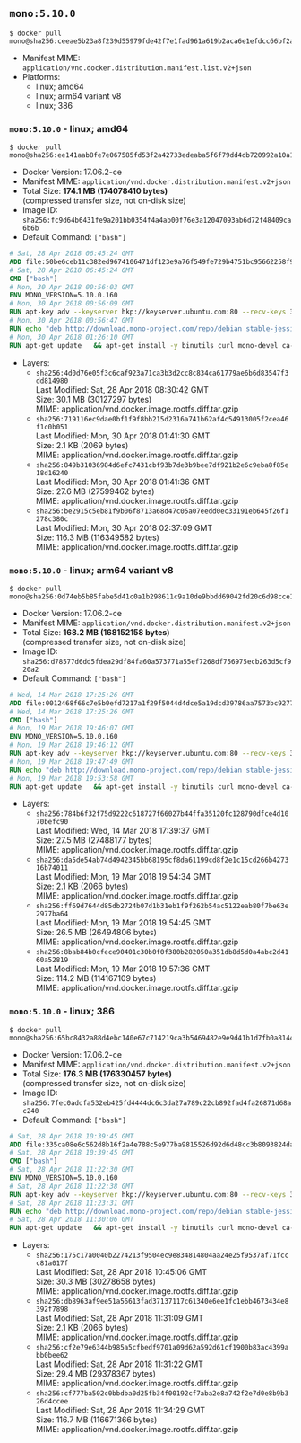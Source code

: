 ## `mono:5.10.0`

```console
$ docker pull mono@sha256:ceeae5b23a8f239d55979fde42f7e1fad961a619b2aca6e1efdcc66bf2ac587b
```

-	Manifest MIME: `application/vnd.docker.distribution.manifest.list.v2+json`
-	Platforms:
	-	linux; amd64
	-	linux; arm64 variant v8
	-	linux; 386

### `mono:5.10.0` - linux; amd64

```console
$ docker pull mono@sha256:ee141aab8fe7e067585fd53f2a42733edeaba5f6f79dd4db720992a10a13d0ff
```

-	Docker Version: 17.06.2-ce
-	Manifest MIME: `application/vnd.docker.distribution.manifest.v2+json`
-	Total Size: **174.1 MB (174078410 bytes)**  
	(compressed transfer size, not on-disk size)
-	Image ID: `sha256:fc9d64b6431fe9a201bb0354f4a4ab00f76e3a12047093ab6d72f48409ca6b6b`
-	Default Command: `["bash"]`

```dockerfile
# Sat, 28 Apr 2018 06:45:24 GMT
ADD file:50be6ceb11c382ed9674106471df123e9a76f549fe729b4751bc95662258f9e0 in / 
# Sat, 28 Apr 2018 06:45:24 GMT
CMD ["bash"]
# Mon, 30 Apr 2018 00:56:03 GMT
ENV MONO_VERSION=5.10.0.160
# Mon, 30 Apr 2018 00:56:09 GMT
RUN apt-key adv --keyserver hkp://keyserver.ubuntu.com:80 --recv-keys 3FA7E0328081BFF6A14DA29AA6A19B38D3D831EF
# Mon, 30 Apr 2018 00:56:47 GMT
RUN echo "deb http://download.mono-project.com/repo/debian stable-jessie/snapshots/$MONO_VERSION main" > /etc/apt/sources.list.d/mono-official-stable.list   && apt-get update   && apt-get install -y mono-runtime   && rm -rf /var/lib/apt/lists/* /tmp/*
# Mon, 30 Apr 2018 01:26:10 GMT
RUN apt-get update   && apt-get install -y binutils curl mono-devel ca-certificates-mono fsharp mono-vbnc nuget referenceassemblies-pcl   && rm -rf /var/lib/apt/lists/* /tmp/*
```

-	Layers:
	-	`sha256:4d0d76e05f3c6caf923a71ca3b3d2cc8c834ca61779ae6b6d83547f3dd814980`  
		Last Modified: Sat, 28 Apr 2018 08:30:42 GMT  
		Size: 30.1 MB (30127297 bytes)  
		MIME: application/vnd.docker.image.rootfs.diff.tar.gzip
	-	`sha256:719116ec9dae0bf1f9f8bb215d2316a741b62af4c54913005f2cea46f1c0b051`  
		Last Modified: Mon, 30 Apr 2018 01:41:30 GMT  
		Size: 2.1 KB (2069 bytes)  
		MIME: application/vnd.docker.image.rootfs.diff.tar.gzip
	-	`sha256:849b31036984d6efc7431cbf93b7de3b9bee7df921b2e6c9eba8f85e18d16240`  
		Last Modified: Mon, 30 Apr 2018 01:41:36 GMT  
		Size: 27.6 MB (27599462 bytes)  
		MIME: application/vnd.docker.image.rootfs.diff.tar.gzip
	-	`sha256:be2915c5eb81f9b06f8713a68d47c05a07eedd0ec33191eb645f26f1278c380c`  
		Last Modified: Mon, 30 Apr 2018 02:37:09 GMT  
		Size: 116.3 MB (116349582 bytes)  
		MIME: application/vnd.docker.image.rootfs.diff.tar.gzip

### `mono:5.10.0` - linux; arm64 variant v8

```console
$ docker pull mono@sha256:0d74eb5b85fabe5d41c0a1b298611c9a10de9bbdd69042fd20c6d98cce1c97cb
```

-	Docker Version: 17.06.2-ce
-	Manifest MIME: `application/vnd.docker.distribution.manifest.v2+json`
-	Total Size: **168.2 MB (168152158 bytes)**  
	(compressed transfer size, not on-disk size)
-	Image ID: `sha256:d78577d6dd5fdea29df84fa60a573771a55ef7268df756975ecb263d5cf920a2`
-	Default Command: `["bash"]`

```dockerfile
# Wed, 14 Mar 2018 17:25:26 GMT
ADD file:0012468f66c7e5b0efd7217a1f29f5044d4dce5a19dcd39786aa7573bc927763 in / 
# Wed, 14 Mar 2018 17:25:26 GMT
CMD ["bash"]
# Mon, 19 Mar 2018 19:46:07 GMT
ENV MONO_VERSION=5.10.0.160
# Mon, 19 Mar 2018 19:46:12 GMT
RUN apt-key adv --keyserver hkp://keyserver.ubuntu.com:80 --recv-keys 3FA7E0328081BFF6A14DA29AA6A19B38D3D831EF
# Mon, 19 Mar 2018 19:47:49 GMT
RUN echo "deb http://download.mono-project.com/repo/debian stable-jessie/snapshots/$MONO_VERSION main" > /etc/apt/sources.list.d/mono-official-stable.list   && apt-get update   && apt-get install -y mono-runtime   && rm -rf /var/lib/apt/lists/* /tmp/*
# Mon, 19 Mar 2018 19:53:58 GMT
RUN apt-get update   && apt-get install -y binutils curl mono-devel ca-certificates-mono fsharp mono-vbnc nuget referenceassemblies-pcl   && rm -rf /var/lib/apt/lists/* /tmp/*
```

-	Layers:
	-	`sha256:784b6f32f75d9222c618727f66027b44ffa35120fc128790dfce4d1070befc90`  
		Last Modified: Wed, 14 Mar 2018 17:39:37 GMT  
		Size: 27.5 MB (27488177 bytes)  
		MIME: application/vnd.docker.image.rootfs.diff.tar.gzip
	-	`sha256:da5de54ab74d4942345bb68195cf8da61199cd8f2e1c15cd266b427316b74011`  
		Last Modified: Mon, 19 Mar 2018 19:54:34 GMT  
		Size: 2.1 KB (2066 bytes)  
		MIME: application/vnd.docker.image.rootfs.diff.tar.gzip
	-	`sha256:ff69d7644d85db2724b07d1b31eb1f9f262b54ac5122eab80f7be63e2977ba64`  
		Last Modified: Mon, 19 Mar 2018 19:54:45 GMT  
		Size: 26.5 MB (26494806 bytes)  
		MIME: application/vnd.docker.image.rootfs.diff.tar.gzip
	-	`sha256:8bab84b0cfece90401c30b0f0f380b282050a351db8d5d0a4abc2d4160a52819`  
		Last Modified: Mon, 19 Mar 2018 19:57:36 GMT  
		Size: 114.2 MB (114167109 bytes)  
		MIME: application/vnd.docker.image.rootfs.diff.tar.gzip

### `mono:5.10.0` - linux; 386

```console
$ docker pull mono@sha256:65bc8432a88d4ebc140e67c714219ca3b5469482e9e9d41b1d7fb0a814443e5d
```

-	Docker Version: 17.06.2-ce
-	Manifest MIME: `application/vnd.docker.distribution.manifest.v2+json`
-	Total Size: **176.3 MB (176330457 bytes)**  
	(compressed transfer size, not on-disk size)
-	Image ID: `sha256:7fec0addfa532eb425fd4444dc6c3da27a789c22cb892fad4fa26871d68ac240`
-	Default Command: `["bash"]`

```dockerfile
# Sat, 28 Apr 2018 10:39:45 GMT
ADD file:335ca08e6c562d8b16f2a4e788c5e977ba9815526d92d6d48cc3b8093824da2d in / 
# Sat, 28 Apr 2018 10:39:45 GMT
CMD ["bash"]
# Sat, 28 Apr 2018 11:22:30 GMT
ENV MONO_VERSION=5.10.0.160
# Sat, 28 Apr 2018 11:22:38 GMT
RUN apt-key adv --keyserver hkp://keyserver.ubuntu.com:80 --recv-keys 3FA7E0328081BFF6A14DA29AA6A19B38D3D831EF
# Sat, 28 Apr 2018 11:23:31 GMT
RUN echo "deb http://download.mono-project.com/repo/debian stable-jessie/snapshots/$MONO_VERSION main" > /etc/apt/sources.list.d/mono-official-stable.list   && apt-get update   && apt-get install -y mono-runtime   && rm -rf /var/lib/apt/lists/* /tmp/*
# Sat, 28 Apr 2018 11:30:06 GMT
RUN apt-get update   && apt-get install -y binutils curl mono-devel ca-certificates-mono fsharp mono-vbnc nuget referenceassemblies-pcl   && rm -rf /var/lib/apt/lists/* /tmp/*
```

-	Layers:
	-	`sha256:175c17a0040b2274213f9504ec9e834814804aa24e25f9537af71fccc81a017f`  
		Last Modified: Sat, 28 Apr 2018 10:45:06 GMT  
		Size: 30.3 MB (30278658 bytes)  
		MIME: application/vnd.docker.image.rootfs.diff.tar.gzip
	-	`sha256:db8963af9ee51a56613fad37137117c61340e6ee1fc1ebb4673434e8392f7898`  
		Last Modified: Sat, 28 Apr 2018 11:31:09 GMT  
		Size: 2.1 KB (2066 bytes)  
		MIME: application/vnd.docker.image.rootfs.diff.tar.gzip
	-	`sha256:cf2e79e6344b985a5cfbedf9701a09d62a592d61cf1900b83ac4399abb0bee62`  
		Last Modified: Sat, 28 Apr 2018 11:31:22 GMT  
		Size: 29.4 MB (29378367 bytes)  
		MIME: application/vnd.docker.image.rootfs.diff.tar.gzip
	-	`sha256:cf777ba502c0bbdba0d25fb34f00192cf7aba2e8a742f2e7d0e8b9b326d4ccee`  
		Last Modified: Sat, 28 Apr 2018 11:34:29 GMT  
		Size: 116.7 MB (116671366 bytes)  
		MIME: application/vnd.docker.image.rootfs.diff.tar.gzip
